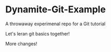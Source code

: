 # Dynamite-Git-Example

A throwaway experimenal repo for a Git tutorial

Let's leran git basics together!

More changes!
